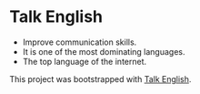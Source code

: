 # Talk English

- Improve communication skills.
- It is one of the most dominating languages.
- The top language of the internet.

This project was bootstrapped with [Talk English](https://elegant-hypatia-ad8eb8.netlify.app/).
